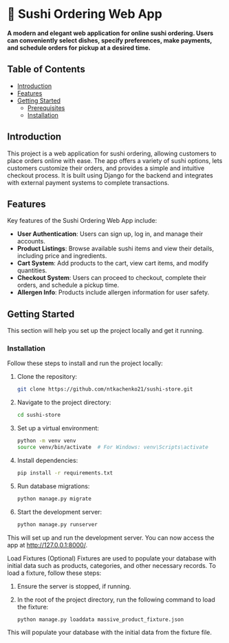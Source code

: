 # 🍣 Sushi Ordering Web App

**A modern and elegant web application for online sushi ordering. Users can conveniently select dishes, specify preferences, make payments, and schedule orders for pickup at a desired time.**

## Table of Contents

- [Introduction](#introduction)
- [Features](#features)
- [Getting Started](#getting-started)
  - [Prerequisites](#prerequisites)
  - [Installation](#installation)


## Introduction

This project is a web application for sushi ordering, allowing customers to place orders online with ease. The app offers a variety of sushi options, lets customers customize their orders, and provides a simple and intuitive checkout process. It is built using Django for the backend and integrates with external payment systems to complete transactions.

## Features

Key features of the Sushi Ordering Web App include:

- **User Authentication**: Users can sign up, log in, and manage their accounts.
- **Product Listings**: Browse available sushi items and view their details, including price and ingredients.
- **Cart System**: Add products to the cart, view cart items, and modify quantities.
- **Checkout System**: Users can proceed to checkout, complete their orders, and schedule a pickup time.
- **Allergen Info**: Products include allergen information for user safety.

## Getting Started

This section will help you set up the project locally and get it running.

### Installation

Follow these steps to install and run the project locally:

1. Clone the repository:
   ```bash
   git clone https://github.com/ntkachenko21/sushi-store.git
   
2. Navigate to the project directory:
   ```bash
   cd sushi-store

3. Set up a virtual environment:
   ```bash
   python -m venv venv
   source venv/bin/activate  # For Windows: venv\Scripts\activate
   
4. Install dependencies:
   ```bash
   pip install -r requirements.txt
   
5. Run database migrations:
   ```bash
   python manage.py migrate
   
6. Start the development server:
   ```bash
   python manage.py runserver

This will set up and run the development server. You can now access the app at http://127.0.0.1:8000/.

Load Fixtures (Optional)
Fixtures are used to populate your database with initial data such as products, categories, and other necessary records. To load a fixture, follow these steps:

1. Ensure the server is stopped, if running.

2. In the root of the project directory, run the following command to load the fixture:
   ```bash
   python manage.py loaddata massive_product_fixture.json

This will populate your database with the initial data from the fixture file.
